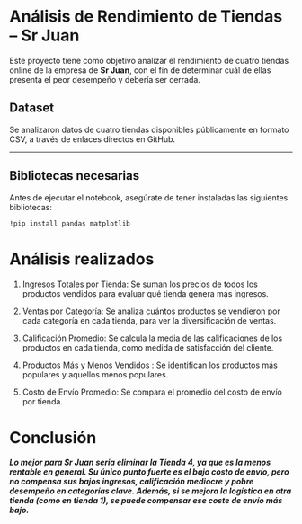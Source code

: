 <h1>Análisis de Rendimiento de Tiendas – Sr Juan</h1>

Este proyecto tiene como objetivo analizar el rendimiento de cuatro tiendas online de la empresa de **Sr Juan**, con el fin de determinar cuál de ellas presenta el peor desempeño y debería ser cerrada.

## Dataset

Se analizaron datos de cuatro tiendas disponibles públicamente en formato CSV, a través de enlaces directos en GitHub.

---

## Bibliotecas necesarias

Antes de ejecutar el notebook, asegúrate de tener instaladas las siguientes bibliotecas:

```
!pip install pandas matplotlib
```

# Análisis realizados

1. Ingresos Totales por Tienda: Se suman los precios de todos los productos vendidos para evaluar qué tienda genera más ingresos.

2. Ventas por Categoría: Se analiza cuántos productos se vendieron por cada categoría en cada tienda, para ver la diversificación de ventas.

3. Calificación Promedio: Se calcula la media de las calificaciones de los productos en cada tienda, como medida de satisfacción del cliente.

4. Productos Más y Menos Vendidos : Se identifican los productos más populares y aquellos menos populares.

5. Costo de Envío Promedio: Se compara el promedio del costo de envío por tienda.

# Conclusión 

***Lo mejor para Sr Juan seria eliminar la Tienda 4, ya que es la menos rentable en general. Su único punto fuerte es el bajo costo de envío, pero no compensa sus bajos ingresos, calificación mediocre y pobre desempeño en categorías clave. Además, si se mejora la logística en otra tienda (como en tienda 1), se puede compensar ese coste de envío más bajo.***
